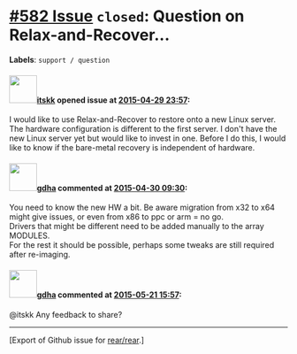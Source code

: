 [\#582 Issue](https://github.com/rear/rear/issues/582) `closed`: Question on Relax-and-Recover...
=================================================================================================

**Labels**: `support / question`

#### <img src="https://avatars.githubusercontent.com/u/12178051?v=4" width="50">[itskk](https://github.com/itskk) opened issue at [2015-04-29 23:57](https://github.com/rear/rear/issues/582):

I would like to use Relax-and-Recover to restore onto a new Linux
server. The hardware configuration is different to the first server. I
don't have the new Linux server yet but would like to invest in one.
Before I do this, I would like to know if the bare-metal recovery is
independent of hardware.

#### <img src="https://avatars.githubusercontent.com/u/888633?u=cdaeb31efcc0048d3619651aa18dd4b76e636b21&v=4" width="50">[gdha](https://github.com/gdha) commented at [2015-04-30 09:30](https://github.com/rear/rear/issues/582#issuecomment-97720004):

You need to know the new HW a bit. Be aware migration from x32 to x64
might give issues, or even from x86 to ppc or arm = no go.  
Drivers that might be different need to be added manually to the array
MODULES.  
For the rest it should be possible, perhaps some tweaks are still
required after re-imaging.

#### <img src="https://avatars.githubusercontent.com/u/888633?u=cdaeb31efcc0048d3619651aa18dd4b76e636b21&v=4" width="50">[gdha](https://github.com/gdha) commented at [2015-05-21 15:57](https://github.com/rear/rear/issues/582#issuecomment-104330518):

@itskk Any feedback to share?

------------------------------------------------------------------------

\[Export of Github issue for
[rear/rear](https://github.com/rear/rear).\]
